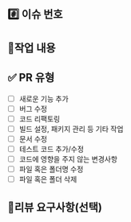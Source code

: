 ## #️⃣ 이슈 번호
<!-- closed #번호 -->


## 📝작업 내용


## ✅ PR 유형
- [ ] 새로운 기능 추가
- [ ] 버그 수정
- [ ] 코드 리팩토링
- [ ] 빌드 설정, 패키지 관리 등 기타 작업
- [ ] 문서 수정
- [ ] 테스트 코드 추가/수정
- [ ] 코드에 영향을 주지 않는 변경사항
- [ ] 파일 혹은 폴더명 수정
- [ ] 파일 혹은 폴더 삭제

## 💬리뷰 요구사항(선택)
